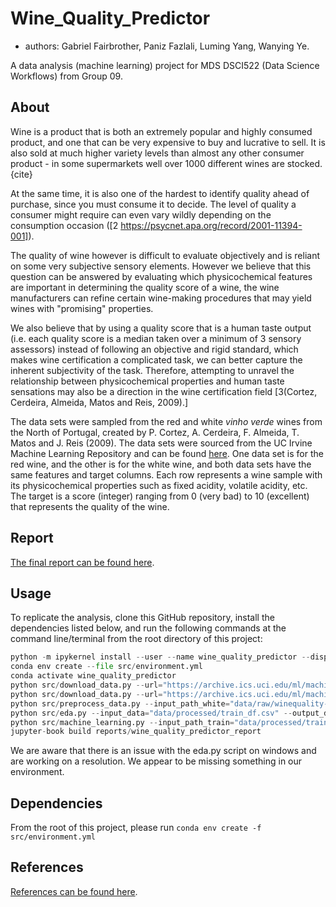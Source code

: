# Wine_Quality_Predictor

- authors: Gabriel Fairbrother, Paniz Fazlali, Luming Yang, Wanying Ye.

A data analysis (machine learning) project for MDS DSCI522 (Data Science Workflows) from Group 09.

## About

Wine is a product that is both an extremely popular and highly consumed product, and one that can be very expensive to buy and lucrative to sell. It is also sold at much higher variety levels than almost any other consumer product - in some supermarkets well over 1000 different wines are stocked.{cite}

At the same time, it is also one of the hardest to identify quality ahead of purchase, since you must consume it to decide. The level of quality a consumer might require can even vary wildly depending on the consumption occasion ([2 https://psycnet.apa.org/record/2001-11394-001]).

The quality of wine however is difficult to evaluate objectively and is reliant on some very subjective sensory elements. However we believe that this question can be answered by evaluating which physicochemical features are important in determining the quality score of a wine, the wine manufacturers can refine certain wine-making procedures that may yield wines with "promising" properties.

We also believe that by using a quality score that is a human taste output (i.e. each quality score is a median taken over a minimum of 3 sensory assessors) instead of following an objective and rigid standard, which makes wine certification a complicated task, we can better capture the inherent subjectivity of the task. Therefore, attempting to unravel the relationship between physicochemical properties and human taste sensations may also be a direction in the wine certification field [3(Cortez, Cerdeira, Almeida, Matos and Reis, 2009).]


The data sets were sampled from the red and white _vinho verde_ wines from the North of Portugal, created by P. Cortez, A. Cerdeira, F. Almeida, T. Matos and J. Reis (2009). The data sets were sourced from the UC Irvine Machine Learning Repository and can be found [here](https://archive-beta.ics.uci.edu/ml/datasets/wine+quality). One data set is for the red wine, and the other is for the white wine, and both data sets have the same features and target columns. Each row represents a wine sample with its physicochemical properties such as fixed acidity, volatile acidity, etc. The target is a score (integer) ranging from 0 (very bad) to 10 (excellent) that represents the quality of the wine. 

## Report

[The final report can be found here](https://htmlpreview.github.io/?https://github.com/UBC-MDS/DSCI_522_group09_Wine_Quality_Predictor/blob/main/reports/wine_quality_predictor_report/_build/html/report_summary.html).

## Usage
To replicate the analysis, clone this GitHub repository, install the dependencies listed below, and run the following commands at the command line/terminal from the root directory of this project:
```python
python -m ipykernel install --user --name wine_quality_predictor --display-name "Wine Quality Predictor"
conda env create --file src/environment.yml
conda activate wine_quality_predictor
python src/download_data.py --url="https://archive.ics.uci.edu/ml/machine-learning-databases/wine-quality/winequality-red.csv" --out_file="data/raw/winequality-red.csv" --delimiter=";"
python src/download_data.py --url="https://archive.ics.uci.edu/ml/machine-learning-databases/wine-quality/winequality-white.csv" --out_file="data/raw/winequality-white.csv" --delimiter=";"  
python src/preprocess_data.py --input_path_white="data/raw/winequality-white.csv" --input_path_red="data/raw/winequality-red.csv" --output_dir="data/processed"  
python src/eda.py --input_data="data/processed/train_df.csv" --output_dir="results"
python src/machine_learning.py --input_path_train="data/processed/train_df.csv" --input_path_test="data/processed/test_df.csv" --output_dir="results"
jupyter-book build reports/wine_quality_predictor_report
```
We are aware that there is an issue with the eda.py script on windows and are working on a resolution. We appear to be missing something in our environment.
    
## Dependencies
From the root of this project, please run  `conda env create -f src/environment.yml`

## References

[References can be found here](https://htmlpreview.github.io/?https://github.com/UBC-MDS/DSCI_522_group09_Wine_Quality_Predictor/blob/main/reports/wine_quality_predictor_report/_build/html/bibliography.html).
